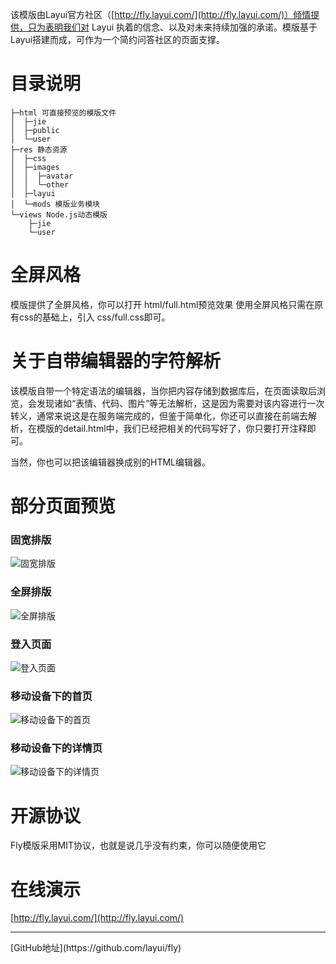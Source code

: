 ﻿该模版由Layui官方社区（[http://fly.layui.com/](http://fly.layui.com/)）倾情提供，只为表明我们对 Layui 执着的信念、以及对未来持续加强的承诺。模版基于Layui搭建而成，可作为一个简约问答社区的页面支撑。

# 目录说明 
```
├─html 可直接预览的模版文件
│  ├─jie
│  ├─public
│  └─user
├─res 静态资源
│  ├─css
│  ├─images
│  │  ├─avatar
│  │  └─other
│  ├─layui
│  └─mods 模版业务模块
└─views Node.js动态模版
    ├─jie
    └─user
```

# 全屏风格
模版提供了全屏风格，你可以打开 html/full.html预览效果
使用全屏风格只需在原有css的基础上，引入 css/full.css即可。

# 关于自带编辑器的字符解析
该模版自带一个特定语法的编辑器，当你把内容存储到数据库后，在页面读取后浏览，会发现诸如“表情、代码、图片”等无法解析，这是因为需要对该内容进行一次转义，通常来说这是在服务端完成的，但鉴于简单化，你还可以直接在前端去解析，在模版的detail.html中，我们已经把相关的代码写好了，你只要打开注释即可。

当然，你也可以把该编辑器换成别的HTML编辑器。

# 部分页面预览

### 固宽排版
![固宽排版](http://cdn.layui.com/upload/2016_10/336_1477439906513_77240.jpg)

### 全屏排版
![全屏排版](http://cdn.layui.com/upload/2016_10/336_1477439915763_52692.jpg)

### 登入页面
![登入页面](http://cdn.layui.com/upload/2016_10/168_1477442683053_20213.jpg)

### 移动设备下的首页
![移动设备下的首页](http://cdn.layui.com/upload/2016_10/336_1477439925013_51706.jpg)

### 移动设备下的详情页
![移动设备下的详情页](http://cdn.layui.com/upload/2016_10/336_1477439931466_72461.jpg)

# 开源协议
Fly模版采用MIT协议，也就是说几乎没有约束，你可以随便使用它

# 在线演示
[http://fly.layui.com/](http://fly.layui.com/)
<hr>
[GitHub地址](https://github.com/layui/fly)
